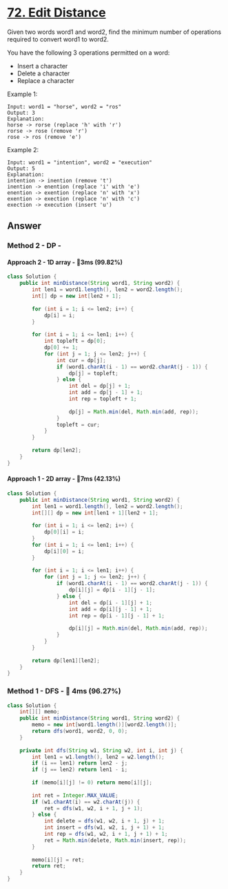 # [72. Edit Distance](https://leetcode.com/problems/edit-distance/)

Given two words word1 and word2, find the minimum number of operations required to convert word1 to word2.

You have the following 3 operations permitted on a word:

- Insert a character
- Delete a character
- Replace a character

Example 1:

```
Input: word1 = "horse", word2 = "ros"
Output: 3
Explanation: 
horse -> rorse (replace 'h' with 'r')
rorse -> rose (remove 'r')
rose -> ros (remove 'e')
```

Example 2:

```
Input: word1 = "intention", word2 = "execution"
Output: 5
Explanation: 
intention -> inention (remove 't')
inention -> enention (replace 'i' with 'e')
enention -> exention (replace 'n' with 'x')
exention -> exection (replace 'n' with 'c')
exection -> execution (insert 'u')
```

## Answer
### Method 2 - DP -
#### Approach 2 - 1D array - :rocket:3ms (99.82%)

```java
class Solution {
    public int minDistance(String word1, String word2) {
        int len1 = word1.length(), len2 = word2.length();
        int[] dp = new int[len2 + 1];
        
        for (int i = 1; i <= len2; i++) {
            dp[i] = i;
        }
        
        for (int i = 1; i <= len1; i++) {
            int topleft = dp[0];
            dp[0] += 1;
            for (int j = 1; j <= len2; j++) {
                int cur = dp[j];
                if (word1.charAt(i - 1) == word2.charAt(j - 1)) {
                    dp[j] = topleft;
                } else {
                    int del = dp[j] + 1;
                    int add = dp[j - 1] + 1;
                    int rep = topleft + 1;
                    
                    dp[j] = Math.min(del, Math.min(add, rep));
                }
                topleft = cur;
            }
        }
        
        return dp[len2];
    }
}
```

#### Approach 1 - 2D array - :turtle:7ms (42.13%)

```java
class Solution {
    public int minDistance(String word1, String word2) {
        int len1 = word1.length(), len2 = word2.length();
        int[][] dp = new int[len1 + 1][len2 + 1];
        
        for (int i = 1; i <= len2; i++) {
            dp[0][i] = i;
        }
        for (int i = 1; i <= len1; i++) {
            dp[i][0] = i;
        }
        
        for (int i = 1; i <= len1; i++) {
            for (int j = 1; j <= len2; j++) {
                if (word1.charAt(i - 1) == word2.charAt(j - 1)) {
                    dp[i][j] = dp[i - 1][j - 1];
                } else {
                    int del = dp[i - 1][j] + 1;
                    int add = dp[i][j - 1] + 1;
                    int rep = dp[i - 1][j - 1] + 1;
                    
                    dp[i][j] = Math.min(del, Math.min(add, rep));
                }
            }
        }
        
        return dp[len1][len2];
    }
}
```

### Method 1 - DFS - :rocket: 4ms (96.27%)

```java
class Solution {
    int[][] memo;
    public int minDistance(String word1, String word2) {
        memo = new int[word1.length()][word2.length()];
        return dfs(word1, word2, 0, 0);
    }
    
    private int dfs(String w1, String w2, int i, int j) {
        int len1 = w1.length(), len2 = w2.length();
        if (i == len1) return len2 - j;
        if (j == len2) return len1 - i;
        
        if (memo[i][j] != 0) return memo[i][j];
        
        int ret = Integer.MAX_VALUE;
        if (w1.charAt(i) == w2.charAt(j)) {
            ret = dfs(w1, w2, i + 1, j + 1);
        } else {
            int delete = dfs(w1, w2, i + 1, j) + 1;
            int insert = dfs(w1, w2, i, j + 1) + 1;
            int rep = dfs(w1, w2, i + 1, j + 1) + 1;
            ret = Math.min(delete, Math.min(insert, rep));
        }
        
        memo[i][j] = ret;
        return ret;
    }
}
```
